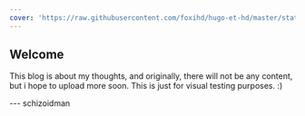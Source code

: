 ```yaml
---
cover: 'https://raw.githubusercontent.com/foxihd/hugo-et-hd/master/static/svg/flowlines/22.svg'
---
```


## Welcome

This blog is about my thoughts, and originally, there will not be any content, but i hope to upload more soon. This is just for visual testing purposes. :)

--- schizoidman